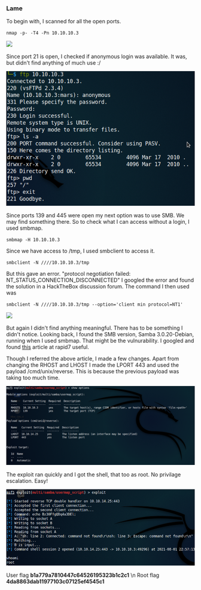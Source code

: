 ### Lame

To begin with, I scanned for all the open ports.
```
nmap -p- -T4 -Pn 10.10.10.3
```
![](images/lame-nmap1.png)

Since port 21 is open, I checked if anonymous login was available. It was, but didn't find anything of much use :/

![](images/lame-ftp.png)

Since ports 139 and 445 were open my next option was to use SMB. We may find something there. So to check what I can access without a login, I used smbmap.
```
smbmap -H 10.10.10.3
```
Since we have access to /tmp, I used smbclient to access it.
```
smbclient -N ////10.10.10.3/tmp
```
But this gave an error. "protocol negotiation failed: NT_STATUS_CONNECTION_DISCONNECTED"
I googled the error and found the solution in a HackTheBox discussion forum. The command I then used was

```
smbclient -N ////10.10.10.3/tmp --option='client min protocol=NT1'
```
![](images/lame-smb.png)

But again I didn't find anything meaningful. There has to be something I didn't notice. Looking back, I found the SMB version, Samba 3.0.20-Debian, running when I used smbmap. That might be the vulnurability. I googled and found [this](https://www.rapid7.com/db/modules/exploit/multi/samba/usermap_script/) article at rapid7 useful.

Though I referred the above article, I made a few changes. Apart from changing the RHOST and LHOST I made the LPORT 443 and used the payload /cmd/unix/reverse. This is because the previous payload was taking too much time.

![](images/lame-msf1.png)

The exploit ran quickly and I got the shell, that too as root. No privilage escalation. Easy!

![](images/lame-msf2.png)


User flag **b1a779a7810447c64526195323b1c2c1** \n
Root flag **4da8863dab11977103c07125ef4545c1**

